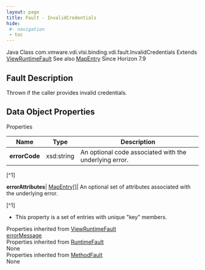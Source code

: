 ```yaml
---
layout: page
title: Fault - InvalidCredentials
hide:
 #- navigation
 - toc
---
```






Java Class
    com.vmware.vdi.vlsi.binding.vdi.fault.InvalidCredentials
Extends
     [ViewRuntimeFault](vdi.fault.ViewRuntimeFault.md)
See also
     [MapEntry](vdi.util.MapEntry.md)
Since 
    Horizon 7.9

## Fault Description 

Thrown if the caller provides invalid credentials. 

## Data Object Properties

Properties

Name |  Type |  Description   
---|---|---  
**errorCode**|  xsd:string|  An optional code associated with the underlying error.   


[^1]

  
**errorAttributes**| [MapEntry[]](vdi.util.MapEntry.md)|  An optional set of attributes associated with the underlying error.   


[^1]
  * This property is a set of entries with unique "key" members.

  
Properties inherited from [ViewRuntimeFault](vdi.fault.ViewRuntimeFault.md)  
[errorMessage](vdi.fault.ViewRuntimeFault.md#errorMessage)  
Properties inherited from [RuntimeFault](vmodl.RuntimeFault.md)  
None  
Properties inherited from [MethodFault](vmodl.MethodFault.md)  
None  
  

  

